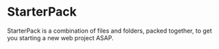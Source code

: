 # StarterPack
StarterPack is a combination of files and folders, packed together, to get you starting a new web project ASAP.
